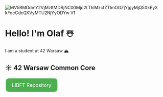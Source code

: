 ![MV5BMDdmY2VjMzItMDRjNC00Mjc2LThlMzctZTlmOGZjYjgyMjQ5XkEyXkFqcGdeQXVyMTU2NjYyODYw _V1_](https://github.com/0h-laugh/0h-laugh/assets/142859984/0535007a-520a-46cd-890c-720c8a929f79)

<h1> Hello! I'm Olaf ☃️ </h1>
I am a student at 42 Warsaw 🏔️

<h2>☀️ 42 Warsaw Common Core</h2>
<a href="https://github.com/0h-laugh/Core/tree/main/libft" style="background-color:#4CAF50;color:white;padding:12px 20px;text-align:center;text-decoration:none;display:inline-block;font-size:16px;margin:4px 2px;border-radius:10px;cursor:pointer;">LIBFT Repository</a>


